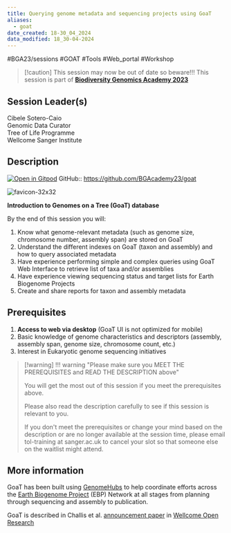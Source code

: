 ```yaml
---
title: Querying genome metadata and sequencing projects using GoaT
aliases:
  - goat
date_created: 18-30_04_2024
data_modified: 18_30-04-2024
---
```


#BGA23/sessions #GOAT #Tools #Web_portal #Workshop

> [!caution] This session may now be out of date so beware!!!
> This session is part of [**Biodiversity Genomics Academy 2023**](https://BGA23.org)

## Session Leader(s)

Cibele Sotero-Caio  
Genomic Data Curator  
Tree of Life Programme  
Wellcome Sanger Institute

## Description
[![Open in Gitpod](https://gitpod.io/button/open-in-gitpod.svg)](https://gitpod.io/#https://github.com/BGAcademy23/goat)
GitHub:: https://github.com/BGAcademy23/goat

![favicon-32x32](https://github.com/BGAcademy23/goat/assets/13206220/6758c870-f72e-43c9-8d05-e0c47d3de052)

**Introduction to Genomes on a Tree (GoaT) database**

By the end of this session you will:

1. Know what genome-relevant metadata (such as genome size, chromosome number, assembly span) are stored on GoaT
2. Understand the different indexes on GoaT (taxon and assembly) and how to query associated metadata
3. Have experience performing simple and complex queries using GoaT Web Interface to retrieve list of taxa and/or assemblies
4. Have experience viewing sequencing status and target lists for Earth Biogenome Projects
5. Create and share reports for taxon and assembly metadata

## Prerequisites

1. **Access to web via desktop** (GoaT UI is not optimized for mobile)
2. Basic knowledge of genome characteristics and descriptors (assembly, assembly span, genome size, chromosome count, 
 etc.)
3. Interest in Eukaryotic genome sequencing initiatives

> [!warning] !!! warning "Please make sure you MEET THE PREREQUISITES and READ THE DESCRIPTION above"
> 
> You will get the most out of this session if you meet the prerequisites above.
> 
> Please also read the description carefully to see if this session is relevant to you.
> 
> If you don't meet the prerequisites or change your mind based on the description or are no longer available at the session time, please email tol-training at sanger.ac.uk to cancel your slot so that someone else on the waitlist might attend.
> 
## More information
GoaT has been built using [GenomeHubs](https://github.com/genomehubs/genomehubs) to help coordinate efforts across the [Earth Biogenome Project](https://www.earthbiogenome.org) (EBP) Network at all stages from planning through sequencing and assembly to publication.

GoaT is described in Challis et al. [announcement paper](https://wellcomeopenresearch.org/articles/8-24) in [Wellcome Open Research](https://wellcomeopenresearch.org)

